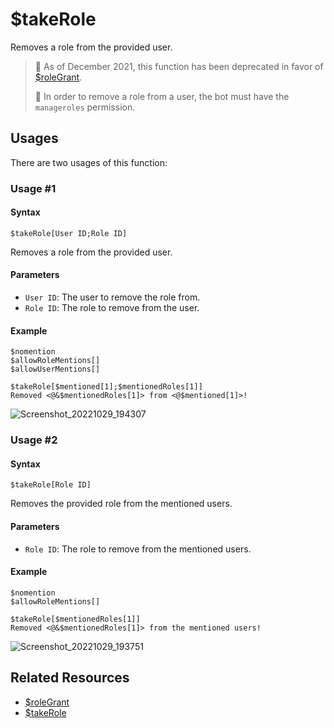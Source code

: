 # $takeRole
Removes a role from the provided user.

> 📌 As of December 2021, this function has been deprecated in favor of [$roleGrant](./roleGrant.md).
>
>  📌 In order to remove a role from a user, the bot must have the `manageroles` permission.

## Usages
There are two usages of this function:

### Usage #1
#### Syntax
```
$takeRole[User ID;Role ID]
```
Removes a role from the provided user.

#### Parameters
- `User ID`: The user to remove the role from.
- `Role ID`: The role to remove from the user.

#### Example
```
$nomention
$allowRoleMentions[]
$allowUserMentions[]

$takeRole[$mentioned[1];$mentionedRoles[1]]
Removed <@&$mentionedRoles[1]> from <@$mentioned[1]>!
```
![Screenshot_20221029_194307](https://user-images.githubusercontent.com/95774950/198837000-f9647416-754f-4c99-8d5f-bb86dcfb84f8.png)

### Usage #2
#### Syntax
```
$takeRole[Role ID]
```
Removes the provided role from the mentioned users.

#### Parameters
- `Role ID`: The role to remove from the mentioned users.

#### Example
```
$nomention
$allowRoleMentions[]

$takeRole[$mentionedRoles[1]]
Removed <@&$mentionedRoles[1]> from the mentioned users!
```
![Screenshot_20221029_193751](https://user-images.githubusercontent.com/95774950/198837013-a39c8a69-29aa-4cec-b319-0b04365c200d.png)

## Related Resources
- [$roleGrant](./roleGrant.md)
- [$takeRole](./takeRole.md)
